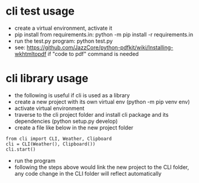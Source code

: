 # cli test usage
- create a virtual environment, activate it
- pip install from requirements.in: python -m pip install -r requirements.in
- run the test.py program: python test.py
- see: https://github.com/JazzCore/python-pdfkit/wiki/Installing-wkhtmltopdf if "code to pdf" command is needed

# cli library usage
- the following is useful if cli is used as a library
- create a new project with its own virtual env (python -m pip venv env)
- activate virtual environment
- traverse to the cli project folder and install cli package and its dependencies (python setup.py develop)
- create a file like below in the new project folder
```
from cli import CLI, Weather, Clipboard
cli = CLI(Weather(), Clipboard())
cli.start()
```
- run the program
- following the steps above would link the new project to the CLI folder, any code change in the CLI folder will reflect automatically